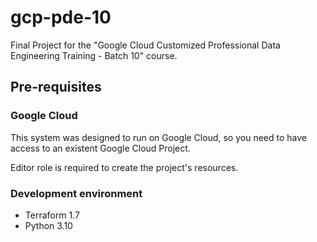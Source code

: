 # gcp-pde-10

Final Project for the "Google Cloud Customized Professional Data Engineering Training - Batch 10" course.

## Pre-requisites

### Google Cloud

This system was designed to run on Google Cloud, so you need to have access to an existent Google Cloud Project. 

Editor role is required to create the project's resources. 

### Development environment

- Terraform 1.7
- Python 3.10
